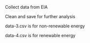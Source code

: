 Collect data from EIA

Clean and save for further analysis

data-3.csv is for non-renewable energy

data-4.csv is for renewable energy
